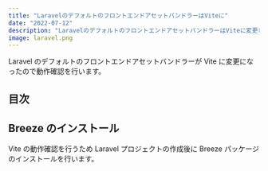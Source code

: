 ```yaml
---
title: "LaravelのデフォルトのフロントエンドアセットバンドラーはViteに"
date: "2022-07-12"
description: "LaravelのデフォルトのフロントエンドアセットバンドラーはViteに変更したので動作確認をしています。"
image: laravel.png
---
```


Laravel のデフォルトのフロントエンドアセットバンドラーが Vite に変更になったので動作確認を行います。

## 目次

## Breeze のインストール

Vite の動作確認を行うため Laravel プロジェクトの作成後に Breeze パッケージのインストールを行います。
